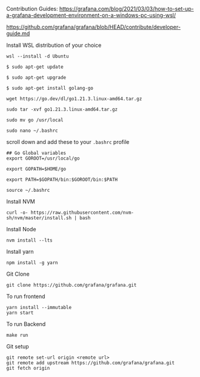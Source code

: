 
Contribution Guides:
https://grafana.com/blog/2021/03/03/how-to-set-up-a-grafana-development-environment-on-a-windows-pc-using-wsl/

https://github.com/grafana/grafana/blob/HEAD/contribute/developer-guide.md

Install WSL distribution of your choice

```
wsl --install -d Ubuntu
```

``` in Ubuntu
$ sudo apt-get update

$ sudo apt-get upgrade

$ sudo apt-get install golang-go

wget https://go.dev/dl/go1.21.3.linux-amd64.tar.gz

sudo tar -xvf go1.21.3.linux-amd64.tar.gz 

sudo mv go /usr/local

```

```
sudo nano ~/.bashrc

```

scroll down and add these to your `.bashrc` profile

```
## Go Global variables
export GOROOT=/usr/local/go

export GOPATH=$HOME/go

export PATH=$GOPATH/bin:$GOROOT/bin:$PATH
```

```
source ~/.bashrc
```

Install NVM

```
curl -o- https://raw.githubusercontent.com/nvm-sh/nvm/master/install.sh | bash
```

Install Node

```
nvm install --lts
```


Install yarn
```
npm install -g yarn
```


Git Clone
```
git clone https://github.com/grafana/grafana.git
```

To run frontend

```
yarn install --immutable
yarn start
```

To run Backend
```
make run
```

Git setup

```
git remote set-url origin <remote url>
git remote add upstream https://github.com/grafana/grafana.git
git fetch origin
```
  



  